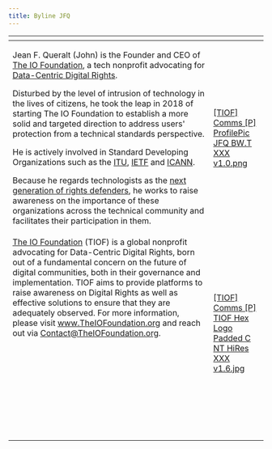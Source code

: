 ```yaml
---
title: Byline JFQ
---
```


<table data-card-size="large" data-view="cards"><thead><tr><th></th><th data-hidden data-card-cover data-type="files"></th></tr></thead><tbody><tr><td><p>Jean F. Queralt (John) is the Founder and CEO of <a href="https://theiofoundation.org">The IO Foundation</a>, a tech nonprofit advocating for <a href="https://tiof.click/DCDRAbout">Data-Centric Digital Rights</a>.</p><p></p><p>Disturbed by the level of intrusion of technology in the lives of citizens, he took the leap in 2018 of starting The IO Foundation to establish a more solid and targeted direction to address users' protection from a technical standards perspective.</p><p></p><p>He is actively involved in Standard Developing Organizations such as the <a href="https://itu.int">ITU</a>, <a href="https://ietf.org">IETF</a> and <a href="https://icann.org">ICANN</a>.</p><p></p><p>Because he regards technologists as the <a href="https://tiof.click/TIOFNextGen">next generation of rights defenders</a>, he works to raise awareness on the importance of these organizations across the technical community and facilitates their participation in them.</p></td><td><a href="../assets/[TIOF] Comms [P] ProfilePic JFQ BW.T XXX v1.0.png">[TIOF] Comms [P] ProfilePic JFQ BW.T XXX v1.0.png</a></td></tr><tr><td><a href="https://theiofoundation.org">The IO Foundation</a> (TIOF) is a global nonprofit advocating for Data-Centric Digital Rights, born out of a fundamental concern on the future of digital communities, both in their governance and implementation. TIOF aims to provide platforms to raise awareness on Digital Rights as well as effective solutions to ensure that they are adequately observed. For more information, please visit <a href="https://theiofoundation.org">www.TheIOFoundation.org</a> and reach out via <a href="mailto:Contact@TheIOFoundation.org">Contact@TheIOFoundation.org</a>.<br><br><br><br><br><br><br><br><br><br></td><td><a href="../assets/[TIOF] Comms [P] TIOF Hex Logo Padded C NT HiRes XXX v1.6.jpg">[TIOF] Comms [P] TIOF Hex Logo Padded C NT HiRes XXX v1.6.jpg</a></td></tr><tr><td></td><td></td></tr><tr><td></td><td></td></tr><tr><td></td><td></td></tr></tbody></table>
